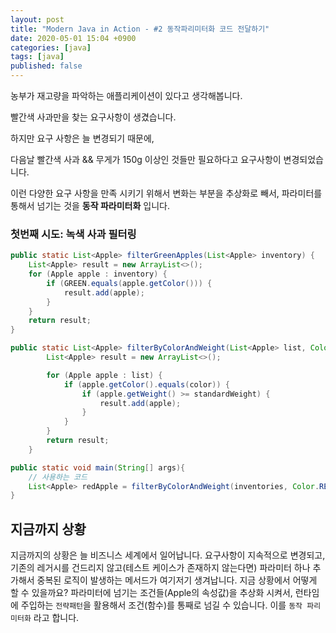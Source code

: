 ```yaml
---
layout: post
title: "Modern Java in Action - #2 동작파리미터화 코드 전달하기"
date: 2020-05-01 15:04 +0900
categories: [java]
tags: [java]
published: false
---
```


농부가 재고량을 파악하는 애플리케이션이 있다고 생각해봅니다.

빨간색 사과만을 찾는 요구사항이 생겼습니다.

하지만 요구 사항은 늘 변경되기 때문에,

다음날 빨간색 사과 && 무게가 150g 이상인 것들만 필요하다고 요구사항이 변경되었습니다.

이런 다양한 요구 사항을 만족 시키기 위해서 변화는 부분을 추상화로 빼서, 파라미터를 통해서 넘기는 것을 **동작 파라미터화** 입니다.

### 첫번째 시도: 녹색 사과 필터링

```java
public static List<Apple> filterGreenApples(List<Apple> inventory) {
    List<Apple> result = new ArrayList<>();
    for (Apple apple : inventory) {
        if (GREEN.equals(apple.getColor())) {
            result.add(apple);
        }
    }
    return result;
}
```

```java
public static List<Apple> filterByColorAndWeight(List<Apple> list, Color color, int standardWeight) {
        List<Apple> result = new ArrayList<>();

        for (Apple apple : list) {
            if (apple.getColor().equals(color)) {
                if (apple.getWeight() >= standardWeight) {
                    result.add(apple);
                }
            }
        }
        return result;
    }

public static void main(String[] args){
    // 사용하는 코드
    List<Apple> redApple = filterByColorAndWeight(inventories, Color.RED, 150);
}
```

## 지금까지 상황

지금까지의 상황은 늘 비즈니스 세계에서 일어납니다. 요구사항이 지속적으로 변경되고, 기존의 레거시를 건드리지 않고(테스트 케이스가 존재하지 않는다면) 파라미터 하나 추가해서 중복된 로직이 발생하는 메서드가 여기저기 생겨납니다. 지금 상황에서 어떻게 할 수 있을까요?
파라미터에 넘기는 조건들(Apple의 속성값)을 추상화 시켜서, 런타임에 주입하는 `전략패턴`을 활용해서 조건(함수)를 통째로 넘길 수 있습니다. 이를 `동작 파리미터화` 라고 합니다.
